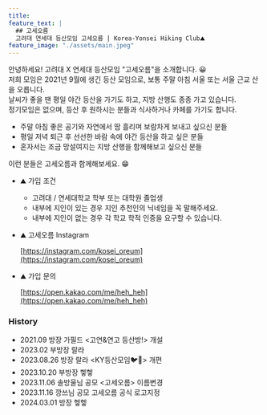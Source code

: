 ```yaml
---
title: 
feature_text: |
  ## 고세오름
  고려대 연세대 등산모임 고세오름 | Korea-Yonsei Hiking Club⛰️
feature_image: "./assets/main.jpeg"
---
```


안녕하세요! 고려대 X 연세대 등산모임 "고세오름"을 소개합니다. 😀  
저희 모임은 2021년 9월에 생긴 등산 모임으로, 보통 주말 아침 서울 또는 서울 근교 산을 오릅니다.  
날씨가 좋을 땐 평일 야간 등산을 가기도 하고, 지방 산행도 종종 가고 있습니다.  
정기모임은 없으며, 등산 후 원하시는 분들과 식사하거나 카페를 가기도 합니다.  

- 주말 아침 좋은 공기와 자연에서 땀 흘리며 보람차게 보내고 싶으신 분들
- 평일 저녁 퇴근 후 선선한 바람 속에 야간 등산을 하고 싶은 분들
- 혼자서는 조금 망설여지는 지방 산행을 함께해보고 싶으신 분들

이런 분들은 고세오름과 함께해보세요. 😁

- ⛰️ 가입 조건
  - 고려대 / 연세대학교 학부 또는 대학원 졸업생
  - 내부에 지인이 있는 경우 지인 추천인의 닉네임을 꼭 말해주세요.
  - 내부에 지인이 없는 경우 각 학교 학적 인증을 요구할 수 있습니다.

- ⛰️ 고세오름 Instagram  
  <!-- [![Move to Instagram](./assets/instagram_badge.png)](https://instagram.com/kosei_oreum){:style="background: none"}   -->
  [https://instagram.com/kosei_oreum](https://instagram.com/kosei_oreum)  

- ⛰️ 가입 문의  
  <!-- [![Move to Kakaotalk](./assets/kakaotalk_hehheh_badge.png)](https://open.kakao.com/me/heh_heh){:style="background: none"}   -->
  [https://open.kakao.com/me/heh_heh](https://open.kakao.com/me/heh_heh)

### History
- 2021.09 방장 가필드 <고연&연고 등산방!> 개설
- 2023.02 부방장 랄라
- 2023.08.26 방장 랄라 <KY등산모임🐦🐯> 개편
- 2023.10.20 부방장 헿헿
- 2023.11.06 솔방울님 공모 <고세오름> 이름변경
- 2023.11.16 깡쓰님 공모 고세오름 공식 로고지정
- 2024.03.01 방장 헿헿
